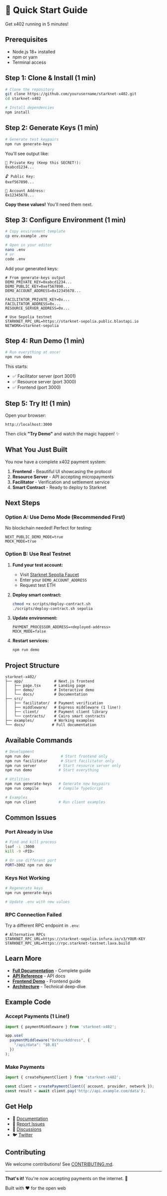 # 🚀 Quick Start Guide

Get x402 running in 5 minutes!

## Prerequisites

- Node.js 18+ installed
- npm or yarn
- Terminal access

## Step 1: Clone & Install (1 min)

```bash
# Clone the repository
git clone https://github.com/yourusername/starknet-x402.git
cd starknet-x402

# Install dependencies
npm install
```

## Step 2: Generate Keys (1 min)

```bash
# Generate test keypairs
npm run generate-keys
```

You'll see output like:

```
🔑 Private Key (Keep this SECRET!):
0xabcd1234...

🔓 Public Key:
0xef567890...

📍 Account Address:
0x12345678...
```

**Copy these values!** You'll need them next.

## Step 3: Configure Environment (1 min)

```bash
# Copy environment template
cp env.example .env

# Open in your editor
nano .env
# or
code .env
```

Add your generated keys:

```env
# From generate-keys output
DEMO_PRIVATE_KEY=0xabcd1234...
DEMO_PUBLIC_KEY=0xef567890...
DEMO_ACCOUNT_ADDRESS=0x12345678...

FACILITATOR_PRIVATE_KEY=0x...
FACILITATOR_ADDRESS=0x...
RESOURCE_SERVER_ADDRESS=0x...

# Use Sepolia testnet
STARKNET_RPC_URL=https://starknet-sepolia.public.blastapi.io
NETWORK=starknet-sepolia
```

## Step 4: Run Demo (1 min)

```bash
# Run everything at once!
npm run demo
```

This starts:
- ✅ Facilitator server (port 3001)
- ✅ Resource server (port 3000)
- ✅ Frontend (port 3000)

## Step 5: Try It! (1 min)

Open your browser:

```
http://localhost:3000
```

Then click **"Try Demo"** and watch the magic happen! ✨

## What You Just Built

You now have a complete x402 payment system:

1. **Frontend** - Beautiful UI showcasing the protocol
2. **Resource Server** - API accepting micropayments
3. **Facilitator** - Verification and settlement service
4. **Smart Contract** - Ready to deploy to Starknet

## Next Steps

### Option A: Use Demo Mode (Recommended First)

No blockchain needed! Perfect for testing:

```env
NEXT_PUBLIC_DEMO_MODE=true
MOCK_MODE=true
```

### Option B: Use Real Testnet

1. **Fund your test account:**
   - Visit [Starknet Sepolia Faucet](https://faucet.goerli.starknet.io/)
   - Enter your `DEMO_ACCOUNT_ADDRESS`
   - Request test ETH

2. **Deploy smart contract:**
   ```bash
   chmod +x scripts/deploy-contract.sh
   ./scripts/deploy-contract.sh sepolia
   ```

3. **Update environment:**
   ```env
   PAYMENT_PROCESSOR_ADDRESS=<deployed-address>
   MOCK_MODE=false
   ```

4. **Restart services:**
   ```bash
   npm run demo
   ```

## Project Structure

```
starknet-x402/
├── app/              # Next.js frontend
│   ├── page.tsx      # Landing page
│   ├── demo/         # Interactive demo
│   └── docs/         # Documentation
├── src/
│   ├── facilitator/  # Payment verification
│   ├── middleware/   # Express middleware (1 line!)
│   ├── client/       # Payment client library
│   └── contracts/    # Cairo smart contracts
├── examples/         # Working examples
└── docs/            # Full documentation
```

## Available Commands

```bash
# Development
npm run dev              # Start frontend only
npm run facilitator      # Start facilitator only
npm run server          # Start resource server only
npm run demo            # Start everything

# Utilities
npm run generate-keys   # Generate new keypairs
npm run compile         # Compile TypeScript

# Examples
npm run client          # Run client examples
```

## Common Issues

### Port Already in Use

```bash
# Find and kill process
lsof -i :3000
kill -9 <PID>

# Or use different port
PORT=3002 npm run dev
```

### Keys Not Working

```bash
# Regenerate keys
npm run generate-keys

# Update .env with new values
```

### RPC Connection Failed

Try a different RPC endpoint in `.env`:

```env
# Alternative RPCs
STARKNET_RPC_URL=https://starknet-sepolia.infura.io/v3/YOUR-KEY
STARKNET_RPC_URL=https://rpc.starknet-testnet.lava.build
```

## Learn More

- **[Full Documentation](docs/GETTING_STARTED.md)** - Complete guide
- **[API Reference](docs/API_REFERENCE.md)** - API docs
- **[Frontend Demo](docs/FRONTEND_DEMO.md)** - Frontend guide
- **[Architecture](docs/ARCHITECTURE.md)** - Technical deep-dive

## Example Code

### Accept Payments (1 Line!)

```typescript
import { paymentMiddleware } from 'starknet-x402';

app.use(
  paymentMiddleware("0xYourAddress", {
    "/api/data": "$0.01"
  })
);
```

### Make Payments

```typescript
import { createPaymentClient } from 'starknet-x402';

const client = createPaymentClient({ account, provider, network });
const result = await client.pay('http://api.example.com/data');
```

## Get Help

- 📖 [Documentation](docs/)
- 🐛 [Report Issues](https://github.com/yourusername/starknet-x402/issues)
- 💬 [Discussions](https://github.com/yourusername/starknet-x402/discussions)
- 🐦 [Twitter](#)

## Contributing

We welcome contributions! See [CONTRIBUTING.md](CONTRIBUTING.md).

---

**That's it!** You're now accepting payments on the internet. 🎉

Built with ❤️ for the open web


